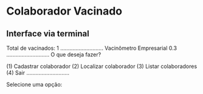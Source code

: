 # Colaborador Vacinado

## Interface via terminal

 Total de vacinados: 1
............................
 Vacinômetro Empresarial 0.3
............................
 O que deseja fazer? 

 (1) Cadastrar colaborador
 (2) Localizar colaborador
 (3) Listar colaboradores
 (4) Sair
............................

 Selecione uma opção:
